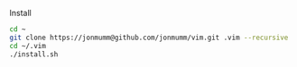 Install
```bash
cd ~
git clone https://jonmumm@github.com/jonmumm/vim.git .vim --recursive
cd ~/.vim
./install.sh
```

